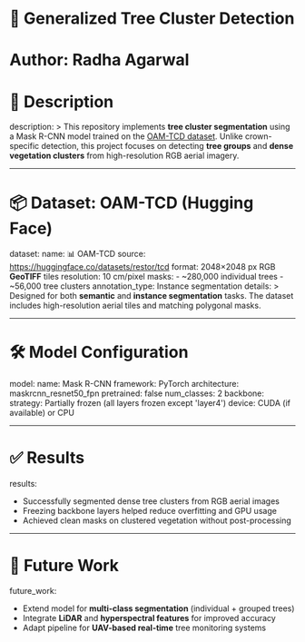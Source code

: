 

# 🌲 Generalized Tree Cluster Detection
# Author: Radha Agarwal

# 📄 Description
description: >
  This repository implements **tree cluster segmentation** using a Mask R-CNN model trained on the
  [OAM-TCD dataset](https://huggingface.co/datasets/restor/tcd). Unlike crown-specific detection,
  this project focuses on detecting **tree groups** and **dense vegetation clusters** from high-resolution
  RGB aerial imagery.

---

# 📦 Dataset: OAM-TCD (Hugging Face)

dataset:
  name: 📊 OAM-TCD
  source: https://huggingface.co/datasets/restor/tcd
  format: 2048×2048 px RGB **GeoTIFF** tiles
  resolution: 10 cm/pixel
  masks: 
    - ~280,000 individual trees
    - ~56,000 tree clusters
  annotation_type: Instance segmentation
  details: >
    Designed for both **semantic** and **instance segmentation** tasks. The dataset includes
    high-resolution aerial tiles and matching polygonal masks.

---

# 🛠️ Model Configuration

model:
  name: Mask R-CNN
  framework: PyTorch
  architecture: maskrcnn_resnet50_fpn
  pretrained: false
  num_classes: 2
  backbone:
    strategy: Partially frozen (all layers frozen except 'layer4')
  device: CUDA (if available) or CPU

---


# ✅ Results

results:
  - Successfully segmented dense tree clusters from RGB aerial images
  - Freezing backbone layers helped reduce overfitting and GPU usage
  - Achieved clean masks on clustered vegetation without post-processing

---

# 🔭 Future Work

future_work:
  - Extend model for **multi-class segmentation** (individual + grouped trees)
  - Integrate **LiDAR** and **hyperspectral features** for improved accuracy
  -  Adapt pipeline for **UAV-based real-time** tree monitoring systems



